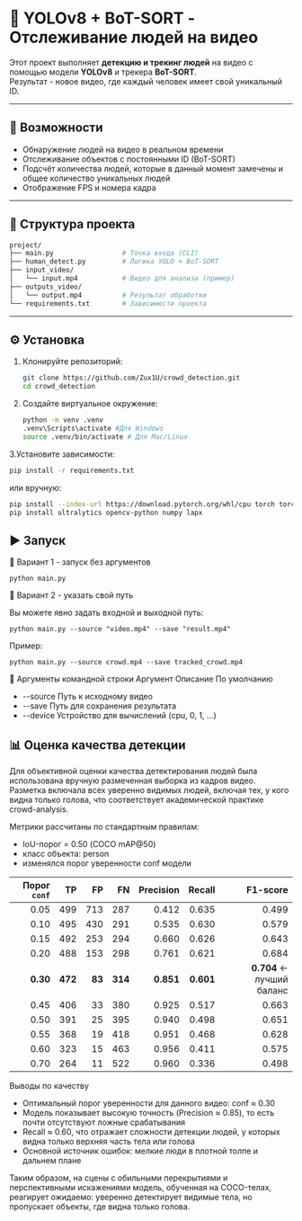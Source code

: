 # 🧠 YOLOv8 + BoT-SORT - Отслеживание людей на видео

Этот проект выполняет **детекцию и трекинг людей** на видео с помощью модели **YOLOv8** и трекера **BoT-SORT**.  
Результат - новое видео, где каждый человек имеет свой уникальный ID.

---

## 🚀 Возможности

- Обнаружение людей на видео в реальном времени  
- Отслеживание объектов с постоянными ID (BoT-SORT)  
- Подсчёт количества людей, которые в данный момент замечены и общее количество уникальных людей  
- Отображение FPS и номера кадра  

---

## 📁 Структура проекта
   
   ```bash
   project/
   ├── main.py                 # Точка входа (CLI)
   ├── human_detect.py         # Логика YOLO + BoT-SORT
   ├── input_video/
   │   └── input.mp4           # Видео для анализа (пример)
   ├── outputs_video/
   │   └── output.mp4          # Результат обработки
   └── requirements.txt        # Зависимости проекта
   ```
---

## ⚙️ Установка

1. Клонируйте репозиторий:
   ```bash
   git clone https://github.com/Zux1U/crowd_detection.git
   cd crowd_detection
   ```
2. Cоздайте виртуальное окружение:
   ```bash
   python -m venv .venv
   .venv\Scripts\activate #Для Windows
   source .venv/bin/activate # Для Mac/Linux
   ```
3.Установите зависимости:
   ```bash
   pip install -r requirements.txt
   ```
или вручную:
   ```bash
pip install --index-url https://download.pytorch.org/whl/cpu torch torchvision
pip install ultralytics opencv-python numpy lapx
   ```

## ▶️ Запуск
🔹 Вариант 1 - запуск без аргументов
   ```
   python main.py
   ```
🔹 Вариант 2 - указать свой путь

Вы можете явно задать входной и выходной путь:
   ```
   python main.py --source "video.mp4" --save "result.mp4"
   ```
Пример:
   ```
   python main.py --source crowd.mp4 --save tracked_crowd.mp4
   ```
🧰 Аргументы командной строки
Аргумент	Описание	По умолчанию
- --source	Путь к исходному видео
- --save	Путь для сохранения результата
- --device	Устройство для вычислений (cpu, 0, 1, …)

## 📊 Оценка качества детекции

Для объективной оценки качества детектирования людей была использована вручную размеченная выборка из кадров видео. Разметка включала всех уверенно видимых людей, включая тех, у кого видна только голова, что соответствует академической практике crowd-analysis.

Метрики рассчитаны по стандартным правилам:
- IoU-порог = 0.50 (COCO mAP@50)
- класс объекта: person
- изменялся порог уверенности conf модели

| Порог `conf` | TP  | FP  | FN  | Precision | Recall | F1-score |
|-------------:|----:|----:|----:|----------:|-------:|---------:|
| 0.05 | 499 | 713 | 287 | 0.412 | 0.635 | 0.499 |
| 0.10 | 495 | 430 | 291 | 0.535 | 0.630 | 0.579 |
| 0.15 | 492 | 253 | 294 | 0.660 | 0.626 | 0.643 |
| 0.20 | 488 | 153 | 298 | 0.761 | 0.621 | 0.684 |
| **0.30** | **472** | **83** | **314** | **0.851** | **0.601** | **0.704** ← лучший баланс |
| 0.45 | 406 | 33  | 380 | 0.925 | 0.517 | 0.663 |
| 0.50 | 391 | 25  | 395 | 0.940 | 0.498 | 0.651 |
| 0.55 | 368 | 19  | 418 | 0.951 | 0.468 | 0.628 |
| 0.60 | 323 | 15  | 463 | 0.956 | 0.411 | 0.575 |
| 0.70 | 264 | 11  | 522 | 0.960 | 0.336 | 0.498 |

Выводы по качеству
- Оптимальный порог уверенности для данного видео: conf ≈ 0.30
- Модель показывает высокую точность (Precision ≈ 0.85), то есть почти отсутствуют ложные срабатывания
- Recall ≈ 0.60, что отражает сложности детекции людей, у которых видна только верхняя часть тела или голова
- Основной источник ошибок: мелкие люди в плотной толпе и дальнем плане

Таким образом, на сцены с обильными перекрытиями и перспективными искажениями модель, обученная на COCO-телах, реагирует ожидаемо: уверенно детектирует видимые тела, но пропускает объекты, где видна только голова.
